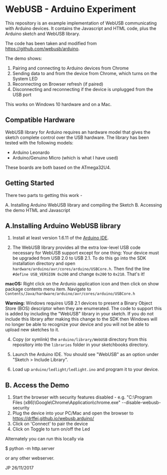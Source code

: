 WebUSB -️ Arduino Experiment
===========================

This repository is an example implementation of WebUSB communicating with Arduino devices.  It contains the Javascript and HTML code, plus the Arduino sketch and WebUSB library.

The code has been taken and modified from https://github.com/webusb/arduino. 

The demo shows:

1. Pairing and connecting to Arduino devices from Chrome
2. Sending data to and from the device from Chrome, which turns on the System LED
3. Reconnecting on Browser refresh (if paired)
4. Disconnecting and reconnecting if the device is unplugged from the USB port

This works on Windows 10 hardware and on a Mac.

Compatible Hardware
-------------------

WebUSB library for Arduino requires an hardware model that gives the sketch complete control over the USB hardware. The library has been tested with the following models:

 * Arduino Leonardo
 * Arduino/Genuino Micro (which is what I have used)

These boards are both based on the ATmega32U4.

Getting Started
---------------

There two parts to getting this work - 

A. Installing Arduino WebUSB library and compiling the Sketch
B. Accessing the demo HTML and Javascript

A.Installing Arduino WebUSB library
-----------------------------------

1. Install at least version 1.6.11 of the [Arduino IDE](https://www.arduino.cc/en/Main/Software).

2. The WebUSB library provides all the extra low-level USB code necessary for WebUSB support except for one thing: Your device must be upgraded from USB 2.0 to USB 2.1. To do this go into the SDK installation directory and open `hardware/arduino/avr/cores/arduino/USBCore.h`. Then find the line `#define USB_VERSION 0x200` and change `0x200` to `0x210`. That's it!

  **macOS:** Right click on the Ardunio application icon and then click on show package contents menu item. Navigate to `Contents/Java/hardware/arduino/avr/cores/arduino/USBCore.h`
  
  **Warning:** Windows requires USB 2.1 devices to present a Binary Object Store (BOS) descriptor when they are enumerated. The code to support this is added by including the "WebUSB" library in your sketch. If you do not include this library after making this change to the SDK then Windows will no longer be able to recognize your device and you will not be able to upload new sketches to it.

4. Copy (or symlink) the `arduino/library/WebUSB` directory from this repository into the `libraries` folder in your sketchbooks directory.

5. Launch the Arduino IDE. You should see "WebUSB" as an option under "Sketch > Include Library".

6. Load up `arduino/ledlight/ledlight.ino` and program it to your device.

B. Access the Demo
------------------

1. Start the browser with security features disabled - e.g. "C:\Program Files (x86)\Google\Chrome\Application\chrome.exe" --disable-webusb-security
2. Plug the device into your PC/Mac and open the browser to https://drffej.github.io/webusb.arduino/
3. Click on 'Connect' to pair the device
4. Click on Toggle to turn on/off the Led


Alternately you can run this locally via

$ python -m http.server

or any other webserver.

JP 26/11/2017
